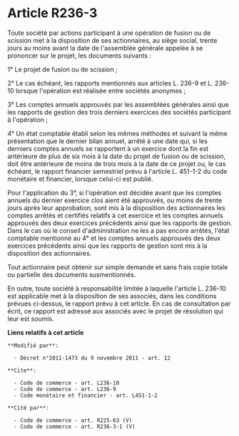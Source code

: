 # Article R236-3

Toute société par actions participant à une opération de fusion ou de scission met à la disposition de ses actionnaires, au
siège social, trente jours au moins avant la date de l'assemblée générale appelée à se prononcer sur le projet, les documents
suivants : 

1° Le projet de fusion ou de scission ; 

2° Le cas échéant, les rapports mentionnés aux articles L. 236-9 et L. 236-10 lorsque l'opération est réalisée entre sociétés
anonymes ; 

3° Les comptes annuels approuvés par les assemblées générales ainsi que les rapports de gestion des trois derniers exercices
des sociétés participant à l'opération ; 

4° Un état comptable établi selon les mêmes méthodes et suivant la même présentation que le dernier bilan annuel, arrêté à
une date qui, si les derniers comptes annuels se rapportent à un exercice dont la fin est antérieure de plus de six mois à la
date du projet de fusion ou de scission, doit être antérieure de moins de trois mois à la date de ce projet ou, le cas
échéant, le rapport financier semestriel prévu à l'article L. 451-1-2 du code monétaire et financier, lorsque celui-ci est
publié. 

Pour l'application du 3°, si l'opération est décidée avant que les comptes annuels du dernier exercice clos aient été
approuvés, ou moins de trente jours après leur approbation, sont mis à la disposition des actionnaires les comptes arrêtés et
certifiés relatifs à cet exercice et les comptes annuels approuvés des deux exercices précédents ainsi que les rapports de
gestion. Dans le cas où le conseil d'administration ne les a pas encore arrêtés, l'état comptable mentionné au 4° et les
comptes annuels approuvés des deux exercices précédents ainsi que les rapports de gestion sont mis à la disposition des
actionnaires. 

Tout actionnaire peut obtenir sur simple demande et sans frais copie totale ou partielle des documents susmentionnés. 

En outre, toute société à responsabilité limitée à laquelle l'article L. 236-10 est applicable met à la disposition de ses
associés, dans les conditions prévues ci-dessus, le rapport prévu à cet article. En cas de consultation par écrit, ce rapport
est adressé aux associés avec le projet de résolution qui leur est soumis.

**Liens relatifs à cet article**

	**Modifié par**:

	  - Décret n°2011-1473 du 9 novembre 2011 - art. 12

	**Cite**:

	  - Code de commerce - art. L236-10
	  - Code de commerce - art. L236-9
	  - Code monétaire et financier - art. L451-1-2

	**Cité par**:

	  - Code de commerce - art. R225-63 (V)
	  - Code de commerce - art. R236-3-1 (V)
